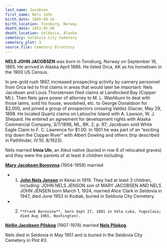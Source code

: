 ```yaml
---
last_name: Jacobsen
first_name: Nels John
birth_date: 1865-09-16
birth_location: Tonsburg, Norway
death_date: 1951-05-08
death_location: Seldovia, Alaska
cemetery: Seldovia City Cemetery
cemetery_plot: 3
source_file: Cemetery Directory
---
```

**NELS JOHN JACOBSEN** was born in Tonsburg, Norway on September 16, 1865.  He arrived in Alaska April 1886. He listed Orca, AK as his hometown in the 1900 US Census.

In pre-gold rush 1897, increased prospecting activity by cannery personnel from Orca led to first claims in areas that would later be important: Nels Jacobsen and Louis Thorstensen filed claims at Landlocked Bay (Copper Mt.). Then Nels gave power of attorney to M. L. Washburn to deal with those laims, sold his house, woodshed, etc. to George Donaldson for $2,000, and joined a group of prospectors crossing Valdez Glacier, May 29, 1898. He located Quartz claims on Latouche Island with A. Lawson, W. J. Shepard.  He entered an agreement for development rights with Alaska Commercial Company, 3/7/1898, ML, BK. 2, p. 97; Jacobsen sold White Eagle Claim to F. C. Lawrence for $1.00. In 1901 he was part of an “exciting trip down the Copper River” with Albert Dowling and others (trip described in Pathfinder, IV:10. 8/1923). 


Nels married **Irinia Uln**, an Aleut native (buried in row 6 of relocated graves) and they were the parents of at least 4 children including:

[**Mary Jacobsen Borovena**](./Borovena_Mary_Jacobsen.md) (1904-1958) married 
- 1.	[**John Nels Jensen**](./Jensen_John_Nels.md) in Kenai in 1919. They had at least 3 children, including:
            JOHN NELS JENSON son of MARY JACOBSEN AND NELS JOHN JENSEN born March 1, 1924, married Alice Clark in Seldovia in 1947, died June 1953 in Kodiak, buried in Seldovia City Cemetery.
- 2.	 **Frank Borovino**, born Sept 27, 1891 in Vela Luka, Yugoslaia; died Aug 1965, Washington).

[**Nellie Jacobsen Pilskog**](./Pilskog_Nellie_Jacobsen.md) (1907-1978) married [**Nels Pilskog**](./Pilskog_Nels_Rasmussen.md).

 Nels died in Seldovia in May 1951 and is buried in the Seldovia City Cemetery in Plot #3.  

